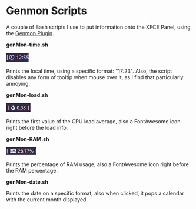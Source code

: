 # Genmon Scripts

A couple of Bash scripts I use to put information onto the XFCE Panel, using the [Genmon Plugin](https://docs.xfce.org/panel-plugins/xfce4-genmon-plugin).

**genMon-time.sh**

![genMon-time.sh on the XFCE Panel](Pics/genMon-time.sh.png)

Prints the local time, using a specific format: "17:23". Also, the script disables any form of tooltip when mouse over it, as I find that particularly annoying.

**genMon-load.sh**

![genMon-load.sh on the XFCE Panel](Pics/genMon-load.sh.png)

Prints the first value of the CPU load average, also a FontAwesome icon right before the load info.

**genMon-RAM.sh**

![genMon-RAM.sh on the XFCE Panel](Pics/genMon-RAM.sh.png)

Prints the percentage of RAM usage, also a FontAwesome icon right before the RAM percentage.

**genMon-date.sh**

Prints the date on a specific format, also when clicked, it pops a calendar with the current month displayed.



